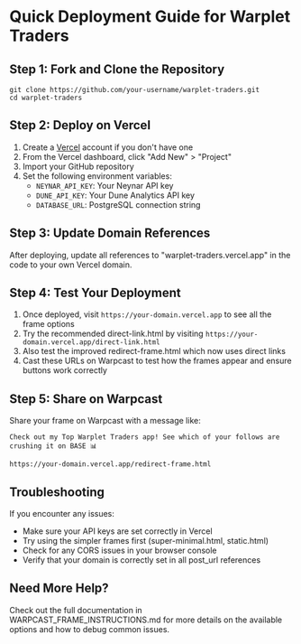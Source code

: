 # Quick Deployment Guide for Warplet Traders

## Step 1: Fork and Clone the Repository
```
git clone https://github.com/your-username/warplet-traders.git
cd warplet-traders
```

## Step 2: Deploy on Vercel
1. Create a [Vercel](https://vercel.com) account if you don't have one
2. From the Vercel dashboard, click "Add New" > "Project"
3. Import your GitHub repository
4. Set the following environment variables:
   - `NEYNAR_API_KEY`: Your Neynar API key
   - `DUNE_API_KEY`: Your Dune Analytics API key
   - `DATABASE_URL`: PostgreSQL connection string

## Step 3: Update Domain References
After deploying, update all references to "warplet-traders.vercel.app" in the code to your own Vercel domain.

## Step 4: Test Your Deployment
1. Once deployed, visit `https://your-domain.vercel.app` to see all the frame options
2. Try the recommended direct-link.html by visiting `https://your-domain.vercel.app/direct-link.html`
3. Also test the improved redirect-frame.html which now uses direct links
4. Cast these URLs on Warpcast to test how the frames appear and ensure buttons work correctly

## Step 5: Share on Warpcast
Share your frame on Warpcast with a message like:
```
Check out my Top Warplet Traders app! See which of your follows are crushing it on BASE 📊

https://your-domain.vercel.app/redirect-frame.html
```

## Troubleshooting
If you encounter any issues:
- Make sure your API keys are set correctly in Vercel
- Try using the simpler frames first (super-minimal.html, static.html)
- Check for any CORS issues in your browser console
- Verify that your domain is correctly set in all post_url references

## Need More Help?
Check out the full documentation in WARPCAST_FRAME_INSTRUCTIONS.md for more details on the available options and how to debug common issues.